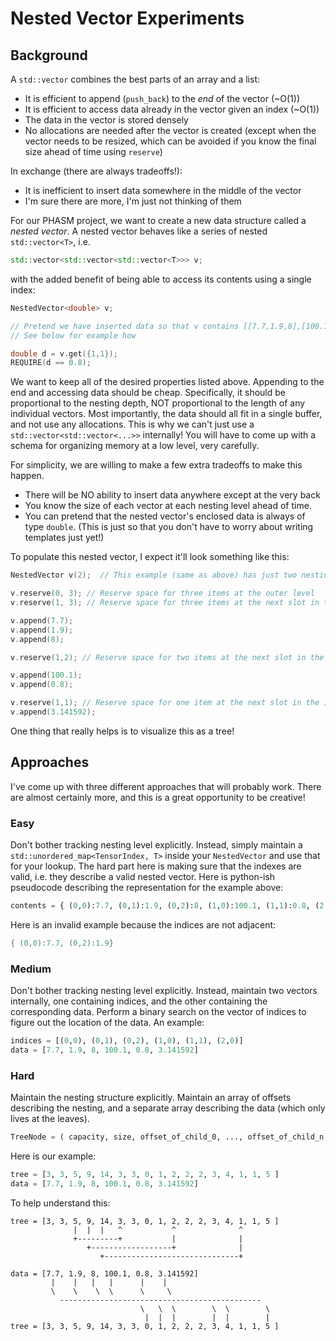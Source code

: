 


# Nested Vector Experiments

## Background

A `std::vector` combines the best parts of an array and a list:

- It is efficient to append (`push_back`) to the *end* of the vector (~O(1))
- It is efficient to access data already in the vector given an index (~O(1))
- The data in the vector is stored densely
- No allocations are needed after the vector is created (except when the vector needs to be resized, which can be avoided if you know the final size ahead of time using `reserve`)

In exchange (there are always tradeoffs!):
- It is inefficient to insert data somewhere in the middle of the vector
- I'm sure there are more, I'm just not thinking of them


For our PHASM project, we want to create a new data structure called a *nested vector*. A nested vector behaves like a series of nested `std::vector<T>`, i.e. 
```c++
std::vector<std::vector<std::vector<T>>> v;
```
with the added benefit of being able to access its contents using a single index:

```c++
NestedVector<double> v;

// Pretend we have inserted data so that v contains [[7.7,1.9,8],[100.1,0.8],[3.141592]]
// See below for example how

double d = v.get({1,1});
REQUIRE(d == 0.8);
```

We want to keep all of the desired properties listed above. Appending to the end and accessing data should be cheap. Specifically, it should be proportional to the nesting depth, NOT proportional to the length of any individual vectors.
Most importantly, the data should all fit in a single buffer, and not use any allocations. This is why we can't just use a `std::vector<std::vector<...>>` internally! You will have to come up with a schema for organizing 
memory at a low level, very carefully.

For simplicity, we are willing to make a few extra tradeoffs to make this happen.
- There will be NO ability to insert data anywhere except at the very back 
- You know the size of each vector at each nesting level ahead of time. 
- You can pretend that the nested vector's enclosed data is always of type `double`. (This is just so that you don't have to worry about writing templates just yet!)

To populate this nested vector, I expect it'll look something like this:

```c++
NestedVector v(2);  // This example (same as above) has just two nesting levels

v.reserve(0, 3); // Reserve space for three items at the outer level
v.reserve(1, 3); // Reserve space for three items at the next slot in the inner level

v.append(7.7); 
v.append(1.9);
v.append(8);

v.reserve(1,2); // Reserve space for two items at the next slot in the inner level

v.append(100.1);
v.append(0.8);

v.reserve(1,1); // Reserve space for one item at the next slot in the inner level
v.append(3.141592);
```

One thing that really helps is to visualize this as a tree!


## Approaches

I've come up with three different approaches that will probably work. There are almost certainly more, and this is a great opportunity to be creative! 

### Easy
Don't bother tracking nesting level explicitly. Instead, simply maintain a `std::unordered_map<TensorIndex, T>` inside your `NestedVector` and use that for your lookup.
The hard part here is making sure that the indexes are valid, i.e. they describe a valid nested vector. Here is python-ish pseudocode describing the representation for 
the example above:
```python
contents = { (0,0):7.7, (0,1):1.9, (0,2):8, (1,0):100.1, (1,1):0.8, (2,0):3.141592 }
```
Here is an invalid example because the indices are not adjacent:
```c++ 
{ (0,0):7.7, (0,2):1.9}
```


### Medium
Don't bother tracking nesting level explicitly. Instead, maintain two vectors internally, one containing indices, and the other containing the corresponding data. Perform a binary
search on the vector of indices to figure out the location of the data. An example:

```python
indices = [(0,0), (0,1), (0,2), (1,0), (1,1), (2,0)]
data = [7.7, 1.9, 8, 100.1, 0.8, 3.141592]
```

### Hard
Maintain the nesting structure explicitly. Maintain an array of offsets describing the nesting, and a separate array describing the data (which only lives at the leaves). 

```python
TreeNode = ( capacity, size, offset_of_child_0, ..., offset_of_child_n, contents_of_child_0, ... , contents_of_child_n )
```

Here is our example:
```python
tree = [3, 3, 5, 9, 14, 3, 3, 0, 1, 2, 2, 2, 3, 4, 1, 1, 5 ]
data = [7.7, 1.9, 8, 100.1, 0.8, 3.141592]
```

To help understand this:

```
tree = [3, 3, 5, 9, 14, 3, 3, 0, 1, 2, 2, 2, 3, 4, 1, 1, 5 ]
              |  |  |   ^           ^              ^          
              +---------+           |              |          
                 +------------------+              |                           
                    +------------------------------+

data = [7.7, 1.9, 8, 100.1, 0.8, 3.141592]
         |    |   |   |      |    |
         \    \    \  \      \     \
           ---------------------------------------------                  
                             \   \  \        \  \        \
                              |  |  |        |  |        |
tree = [3, 3, 5, 9, 14, 3, 3, 0, 1, 2, 2, 2, 3, 4, 1, 1, 5 ]

```
```






